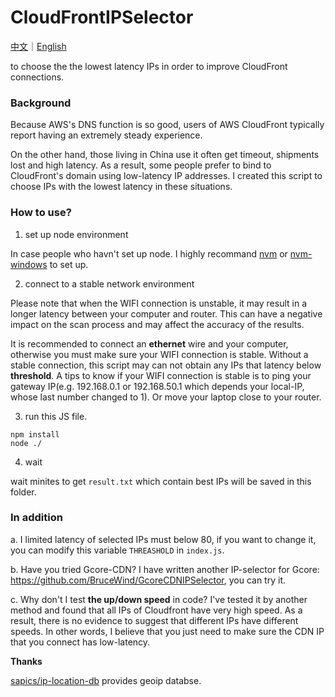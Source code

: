 # CloudFrontIPSelector

[中文](https://github.com/BruceWind/CloudFrontIPSelector/blob/main/README_zh.md)｜[English](https://github.com/BruceWind/CloudFrontIPSelector/blob/main/README.md)

to choose the the lowest latency IPs in order to improve CloudFront connections.


### Background
Because AWS's DNS function is so good, users of AWS CloudFront typically report having an extremely steady experience.

On the other hand, those living in China use it often get timeout, shipments lost and high latency. As a result, some people prefer to bind to CloudFront's domain using low-latency IP addresses. I created this script to choose IPs with the lowest latency in these situations.


### How to use?

1. set up node environment

In case people who havn't set up node. I highly recommand [nvm](https://github.com/nvm-sh/nvm) or [nvm-windows](https://github.com/coreybutler/nvm-windows.) to set up.

2. connect to a stable network environment

Please note that when the WIFI connection is unstable, it may result in a longer latency between your computer and router. This can have a negative impact on the scan process and may affect the accuracy of the results.

It is recommended to connect an **ethernet** wire and your computer, otherwise you must make sure your WIFI connection is stable. Without a stable connection, this script may can not obtain any IPs that latency below  **threshold**.
A tips to know if your WIFI connection is stable is to ping your gateway IP(e.g. 192.168.0.1 or 192.168.50.1 which depends your local-IP, whose last number changed to 1). Or move your laptop close to your router.

3. run this JS file.
```
npm install
node ./
```

4. wait

wait minites to get `result.txt` which contain best IPs will be saved in this folder.


### In addition

a. I limited latency of selected IPs must below 80, if you want to change it, you can modify  this variable `THREASHOLD` in `index.js`.

b. Have you tried Gcore-CDN?   I have written another IP-selector for Gcore: https://github.com/BruceWind/GcoreCDNIPSelector, you can try it.


c. Why don't I test **the up/down speed** in code? I've tested it by another method and found that all IPs of Cloudfront have very high speed. As a result, there is no evidence to suggest that different IPs have different speeds. In other words, I believe that you just need to make sure the CDN IP that you connect has low-latency.

**Thanks**

[sapics/ip-location-db](https://github.com/sapics/ip-location-db) provides geoip databse.
